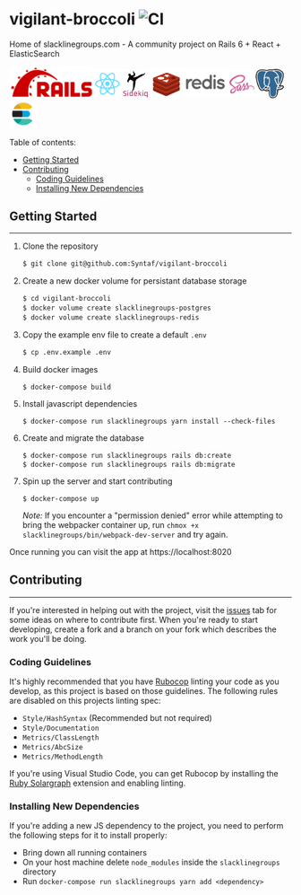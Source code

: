 # vigilant-broccoli ![CI](https://syntaf.semaphoreci.com/badges/vigilant-broccoli.svg)

Home of slacklinegroups.com - A community project on Rails 6 + React + ElasticSearch

<img src="docs/img/rails.png" width="150"><img src="docs/img/react.png" width="50"><img src="docs/img/sidekiq.png" width="50"><img src="docs/img/redis.png" width="140"><img src="docs/img/sass.png" width="50"><img src="docs/img/psql.png" width="50"><img src="docs/img/elasticsearch.png" width="50">

Table of contents:
  - [Getting Started](#Getting-Started)
  - [Contributing](#Contributing)
    - [Coding Guidelines](#Coding-Guidelines)
    - [Installing New Dependencies](#Installing-new-dependencies)

## Getting Started
----

1. Clone the repository
   ```bash
   $ git clone git@github.com:Syntaf/vigilant-broccoli
   ```

2. Create a new docker volume for persistant database storage
   ```bash
   $ cd vigilant-broccoli
   $ docker volume create slacklinegroups-postgres
   $ docker volume create slacklinegroups-redis
   ```

3. Copy the example env file to create a default `.env`
   ```bash
   $ cp .env.example .env
   ```

4. Build docker images
   ```
   $ docker-compose build
   ```

5. Install javascript dependencies
   ```
   $ docker-compose run slacklinegroups yarn install --check-files
   ```

6. Create and migrate the database
   ```
   $ docker-compose run slacklinegroups rails db:create
   $ docker-compose run slacklinegroups rails db:migrate
   ```

7. Spin up the server and start contributing
   ```
   $ docker-compose up
   ```

   _Note:_ If you encounter a "permission denied" error while attempting to bring the webpacker container up, run `chmox +x slacklinegroups/bin/webpack-dev-server` and try again.

Once running you can visit the app at https://localhost:8020

## Contributing
----

If you're interested in helping out with the project, visit the [issues](https://github.com/Syntaf/vigilant-broccoli/issues) tab for some ideas on where to contribute first. When you're ready to start developing, create a fork and a branch on your fork which describes the work you'll be doing.

### Coding Guidelines

It's highly recommended that you have [Rubocop](https://github.com/rubocop-hq/rubocop) linting your code as you develop, as this project is based on those guidelines. The following rules are disabled on this projects linting spec:

- `Style/HashSyntax` (Recommended but not required)
- `Style/Documentation`
- `Metrics/ClassLength`
- `Metrics/AbcSize`
- `Metrics/MethodLength`

If you're using Visual Studio Code, you can get Rubocop by installing the [Ruby Solargraph](https://marketplace.visualstudio.com/items?itemName=castwide.solargraph) extension and enabling linting.

### Installing New Dependencies

If you're adding a new JS dependency to the project, you need to perform the following steps for it to install properly:

  - Bring down all running containers
  - On your host machine delete `node_modules` inside the `slacklinegroups` directory
  - Run `docker-compose run slacklinegroups yarn add <dependency>`
